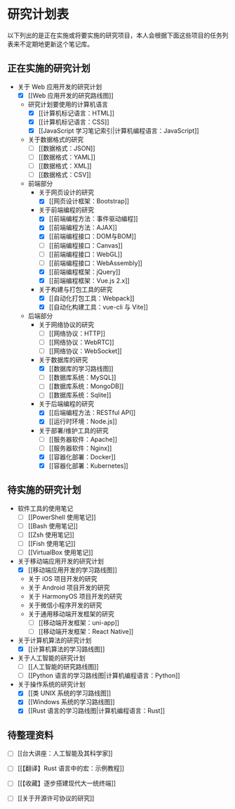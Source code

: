 # 研究计划表

以下列出的是正在实施或将要实施的研究项目，本人会根据下面这些项目的任务列表来不定期地更新这个笔记库。

## 正在实施的研究计划

- 关于 Web 应用开发的研究计划
  - [x] [[Web 应用开发的研究路线图]]
  - 研究计划要使用的计算机语言
    - [x] [[计算机标记语言：HTML]]
    - [x] [[计算机标记语言：CSS]]
    - [x] [[JavaScript 学习笔记索引|计算机编程语言：JavaScript]]
  - 关于数据格式的研究
    - [ ] [[数据格式：JSON]]
    - [ ] [[数据格式：YAML]]
    - [ ] [[数据格式：XML]]
    - [ ] [[数据格式：CSV]]
  - 前端部分
    - 关于网页设计的研究
      - [x] [[网页设计框架：Bootstrap]]
    - 关于前端编程的研究
      - [x] [[前端编程方法：事件驱动编程]]
      - [x] [[前端编程方法：AJAX]]
      - [x] [[前端编程接口：DOM与BOM]]
      - [ ] [[前端编程接口：Canvas]]
      - [ ] [[前端编程接口：WebGL]]
      - [ ] [[前端编程接口：WebAssembly]]
      - [x] [[前端编程框架：jQuery]]
      - [x] [[前端编程框架：Vue.js 2.x]]
    - 关于构建与打包工具的研究
      - [x] [[自动化打包工具：Webpack]]
      - [x] [[自动化构建工具：vue-cli 与 Vite]]
  - 后端部分
    - 关于网络协议的研究
      - [ ] [[网络协议：HTTP]]
      - [ ] [[网络协议：WebRTC]]
      - [ ] [[网络协议：WebSocket]]
    - 关于数据库的研究
      - [x] [[数据库的学习路线图]]
      - [ ] [[数据库系统：MySQL]]
      - [ ] [[数据库系统：MongoDB]]
      - [ ] [[数据库系统：Sqlite]]
    - 关于后端编程的研究
      - [x] [[后端编程方法：RESTful API]]
      - [x] [[运行时环境：Node.js]]
    - 关于部署/维护工具的研究
      - [ ] [[服务器软件：Apache]]
      - [ ] [[服务器软件：Nginx]]
      - [x] [[容器化部署：Docker]]
      - [x] [[容器化部署：Kubernetes]]

## 待实施的研究计划

- 软件工具的使用笔记
  - [ ] [[PowerShell 使用笔记]]
  - [ ] [[Bash 使用笔记]]
  - [ ] [[Zsh 使用笔记]]
  - [ ] [[Fish 使用笔记]]
  - [ ] [[VirtualBox 使用笔记]]

- 关于移动端应用开发的研究计划
  - [x] [[移动端应用开发的学习路线图]]
  - 关于 iOS 项目开发的研究
  - 关于 Android 项目开发的研究
  - 关于 HarmonyOS 项目开发的研究
  - 关于微信小程序开发的研究
  - 关于通用移动端开发框架的研究
    - [ ] [[移动端开发框架：uni-app]]
    - [ ] [[移动端开发框架：React Native]]

- 关于计算机算法的研究计划
  - [x] [[计算机算法的学习路线图]]

- 关于人工智能的研究计划
  - [ ] [[人工智能的研究路线图]]
  - [ ] [[Python 语言的学习路线图|计算机编程语言：Python]]

- 关于操作系统的研究计划
  - [x] [[类 UNIX 系统的学习路线图]]
  - [x] [[Windows 系统的学习路线图]]
  - [x] [[Rust 语言的学习路线图|计算机编程语言：Rust]]

## 待整理资料

- [ ] [[台大讲座：人工智能及其科学家]]
- [ ] [[【翻译】Rust 语言中的宏：示例教程]]
- [ ] [[【收藏】逐步搭建现代大一统终端]]
- [ ] [[关于开源许可协议的研究]]
 